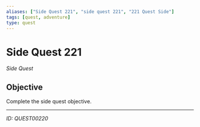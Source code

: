 ```yaml
---
aliases: ["Side Quest 221", "side quest 221", "221 Quest Side"]
tags: [quest, adventure]
type: quest
---
```


# Side Quest 221

*Side Quest*

## Objective
Complete the side quest objective.

---
*ID: QUEST00220*